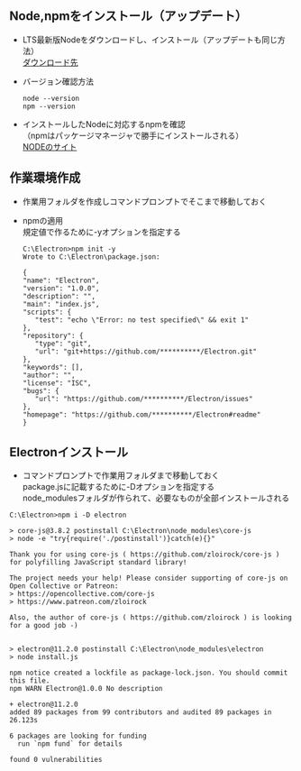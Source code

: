 ## Node,npmをインストール（アップデート）  

 - LTS最新版Nodeをダウンロードし、インストール（アップデートも同じ方法）  
    [ダウンロード先](https://nodejs.org/ja/download/)  

 - バージョン確認方法
    ```
    node --version
    npm --version
    ```
 - インストールしたNodeに対応するnpmを確認  
    （npmはパッケージマネージャで勝手にインストールされる）  
    [NODEのサイト](https://nodejs.org/en/download/releases/)

## 作業環境作成
 - 作業用フォルダを作成しコマンドプロンプトでそこまで移動しておく  

 - npmの適用  
   規定値で作るために-yオプションを指定する  
   ```
   C:\Electron>npm init -y
   Wrote to C:\Electron\package.json:

   {
   "name": "Electron",
   "version": "1.0.0",
   "description": "",
   "main": "index.js",
   "scripts": {
      "test": "echo \"Error: no test specified\" && exit 1"
   },
   "repository": {
      "type": "git",
      "url": "git+https://github.com/**********/Electron.git"
   },
   "keywords": [],
   "author": "",
   "license": "ISC",
   "bugs": {
      "url": "https://github.com/**********/Electron/issues"
   },
   "homepage": "https://github.com/**********/Electron#readme"
   }

   ```

## Electronインストール
 - コマンドプロンプトで作業用フォルダまで移動しておく  
    package.jsに記載するために-Dオプションを指定する  
    node_modulesフォルダが作られて、必要なものが全部インストールされる  
```
C:\Electron>npm i -D electron

> core-js@3.8.2 postinstall C:\Electron\node_modules\core-js
> node -e "try{require('./postinstall')}catch(e){}"

Thank you for using core-js ( https://github.com/zloirock/core-js ) for polyfilling JavaScript standard library!

The project needs your help! Please consider supporting of core-js on Open Collective or Patreon:
> https://opencollective.com/core-js
> https://www.patreon.com/zloirock

Also, the author of core-js ( https://github.com/zloirock ) is looking for a good job -)


> electron@11.2.0 postinstall C:\Electron\node_modules\electron
> node install.js

npm notice created a lockfile as package-lock.json. You should commit this file.
npm WARN Electron@1.0.0 No description

+ electron@11.2.0
added 89 packages from 99 contributors and audited 89 packages in 26.123s

6 packages are looking for funding
  run `npm fund` for details

found 0 vulnerabilities

```

